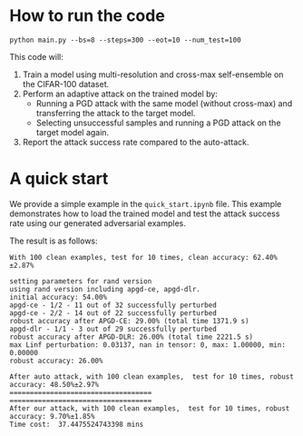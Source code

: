 # How to run the code 
`python main.py --bs=8 --steps=300 --eot=10 --num_test=100`

This code will:

1. Train a model using multi-resolution and cross-max self-ensemble on the CIFAR-100 dataset.
2. Perform an adaptive attack on the trained model by:
    - Running a PGD attack with the same model (without cross-max) and transferring the attack to the target model.
    - Selecting unsuccessful samples and running a PGD attack on the target model again.
3. Report the attack success rate compared to the auto-attack.

# A quick start

We provide a simple example in the `quick_start.ipynb` file. This example demonstrates how to load the trained model and test the attack success rate using our generated adversarial examples.

The result is as follows:

```
With 100 clean examples, test for 10 times, clean accuracy: 62.40%±2.87%

setting parameters for rand version
using rand version including apgd-ce, apgd-dlr.
initial accuracy: 54.00%
apgd-ce - 1/2 - 11 out of 32 successfully perturbed
apgd-ce - 2/2 - 14 out of 22 successfully perturbed
robust accuracy after APGD-CE: 29.00% (total time 1371.9 s)
apgd-dlr - 1/1 - 3 out of 29 successfully perturbed
robust accuracy after APGD-DLR: 26.00% (total time 2221.5 s)
max Linf perturbation: 0.03137, nan in tensor: 0, max: 1.00000, min: 0.00000
robust accuracy: 26.00%

After auto attack, with 100 clean examples,  test for 10 times, robust accuracy: 48.50%±2.97%
===================================
===================================
After our attack, with 100 clean examples,  test for 10 times, robust accuracy: 9.70%±1.85%
Time cost:  37.4475524743398 mins
```